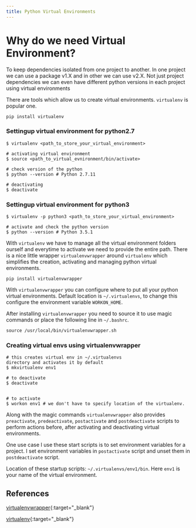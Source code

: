 ```yaml
---
title: Python Virtual Environments
---
```


# Why do we need Virtual Environment?
To keep dependencies isolated from one project to another. In one project we
can use a package v1.X and in other we can use v2.X. Not just project
dependencies we can even have different python versions in each project
using virtual environments

There are tools which allow us to create virtual environments.
`virtualenv` is popular one.

`pip install virtualenv`

### Settingup virtual environment for python2.7

```
$ virtualenv <path_to_store_your_virtual_environment>

# activating virtual environment
$ source <path_to_virtual_evnironment/bin/activate>

# check version of the python
$ python --version # Python 2.7.11

# deactivating
$ deactivate
```

### Settingup virtual environment for python3
```
$ virtualenv -p python3 <path_to_store_your_virtual_environment>

# activate and check the python version
$ python --version # Python 3.5.1
```

With `virtualenv` we have to manage all the virtual environment folders ourself 
and everytime to activate we need to provide the entire path. There is a
nice little wrapper `virtualenvwrapper` around `virtualenv` which
simplifies the creation, activating and managing python virtual
environments.

`pip install virtualenvwrapper`

With `virtualenvwrapper` you can configure where to put all your python virtual environments. Default location is `~/.virtualenvs`, to change this configure the environment variable `WORKON_HOME`.

After installing `virtualenvwrapper` you need to source it to use magic commands or place the following line in `~/.bashrc`.

`source /usr/local/bin/virtualenvwrapper.sh`

### Creating virtual envs using virtualenvwrapper
```
# this creates virtual env in ~/.virtualenvs
directory and activates it by default
$ mkvirtualenv env1

# to deactivate
$ deactivate


# to activate
$ workon env1 # we don't have to specify location of the virtualenv.
```

Along with the magic commands `virtualenvwrapper` also provides
`preactivate`, `predeactivate`, `postactivate` and `postdeactivate`
scripts to perform actions before, after activating and deactivating
virtual environments.

One use case I use these start scripts is to set environment variables
for a project. I set environment variables in `postactivate` script and
unset them in `postdeactivate` script.

Location of these startup scripts: `~/.virtualenvs/env1/bin`. Here
`env1` is your name of the virtual environment.


## References
[virtualenvwrapper](https://virtualenvwrapper.readthedocs.io/en/latest/){:target="_blank"}

[virtualenv](https://virtualenv.pypa.io/en/stable/){:target="_blank"}

